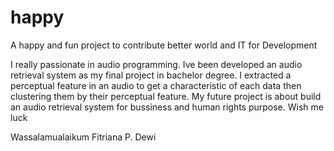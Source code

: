# happy
A happy and fun project to contribute better world and IT for Development

I really passionate in audio programming. Ive been developed an audio retrieval system as my final project in bachelor degree. I extracted a perceptual feature in an audio to get a characteristic of each data then clustering them by their perceptual feature. My future project is about build an audio retrieval system for bussiness and human rights purpose. Wish me luck

Wassalamualaikum
Fitriana P. Dewi
